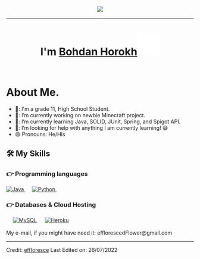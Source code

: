 <p align="center">
  <img src="https://miro.medium.com/max/2048/1*OohqW5DGh9CQS4hLY5FXzA.png" height="230"/>
</p>
<hr>
<h1 align="center">I'm <a href="https://github.com/Aryagm">Bohdan Horokh<a><img src="https://github.com/Kathryn-Jie/Kathryn-Jie/blob/main/wave.gif" width="60px"/></h1>
<Br>
<h1>About Me.</h1>

- 🏫: I'm a grade 11, High School Student.
- 🔭: I’m currently working on newbie Minecraft project.
- 🌱: I’m currently learning Java, SOLID, JUnit, Spring, and Spigot API.
- 🤔: I’m looking for help with anything I am currently learning! 😅
- 😄  Pronouns: He/His


## 🛠️ My Skills

### 👉 Programming languages

  <a href="https://www.java.com" target="_blank"> 
    <img alt="Java" src="https://img.shields.io/badge/Java-%23007396.svg?logo=java&logoColor=white">
  </a>
  &emsp;
   <a href="https://www.python.org" target="_blank">
    <img alt="Python" src="https://img.shields.io/badge/Python%20-%2314354C.svg?logo=python&logoColor=white">
  </a>
  &emsp;

### 👉 Databases & Cloud Hosting
<p align="left">
  &emsp;
    <a href="https://www.mysql.com/"><img alt="MySQL" src="https://img.shields.io/badge/MySQL-%2300f.svg?style=flat&llogo=mysql&logoColor=white"></a>
  &emsp;
    <a href="https://www.heroku.com/"><img alt="Heroku" src="https://img.shields.io/badge/Heroku%20-%23430098.svg?logo=heroku&logoColor=white"></a>  
  
  
<Br>
<Br>  
  My e-mail, if you might have need it: efflorescedFlower@gmail.com
<Br>

------

Credit: [effIoresce](https://github.com/effIoresce)
Last Edited on: 26/07/2022
